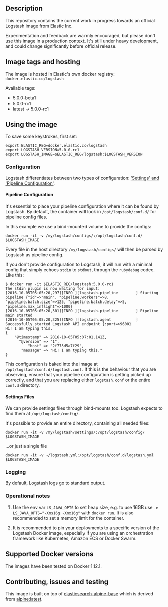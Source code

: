 ## Description

This repository contains the current work in progress towards an official
Logstash image from Elastic Inc.

Experimentation and feedback are warmly encouraged, but please don't use this
image in a production context. It's still under heavy development, and could
change significantly before official release.

## Image tags and hosting

The image is hosted in Elastic's own docker registry: `docker.elastic.co/logstash`

Available tags:

- 5.0.0-beta1
- 5.0.0-rc1
- latest -> 5.0.0-rc1

## Using the image

To save some keystrokes, first set:

``` shell
export ELASTIC_REG=docker.elastic.co/logstash
export LOGSTASH_VERSION=5.0.0-rc1
export LOGSTASH_IMAGE=$ELASTIC_REG/logstash:$LOGSTASH_VERSION
```

### Configuration

Logstash differentiates between two types of configuration:
['Settings' and 'Pipeline Configuration'][conf-types].

#### Pipeline Configuration

It's essential to place your pipeline configuration where it can be
found by Logstash. By default, the container will look in
`/opt/logstash/conf.d/` for pipeline config files.

In this example we use a bind-mounted volume to provide the configs:

``` shell
docker run -it -v /my/logstash/configs/:/opt/logstash/conf.d/ $LOGSTASH_IMAGE
```

Every file in the host directory `/my/logstash/configs/` will then be parsed
by Logstash as pipeline config.

If you don't provide configuration to Logstash, it will run with a minimal
config that simply echoes `stdin` to `stdout`, through the `rubydebug`
codec. Like this:

```
$ docker run -it $ELASTIC_REG/logstash:5.0.0-rc1
The stdin plugin is now waiting for input:
[2016-10-05T05:05:20,297][INFO ][logstash.pipeline        ] Starting pipeline {"id"=>"main", "pipeline.workers"=>8, "pipeline.batch.size"=>125, "pipeline.batch.delay"=>5, "pipeline.max_inflight"=>1000}
[2016-10-05T05:05:20,301][INFO ][logstash.pipeline        ] Pipeline main started
[2016-10-05T05:05:20,325][INFO ][logstash.agent           ] Successfully started Logstash API endpoint {:port=>9600}
Hi! I am typing this.
{
    "@timestamp" => 2016-10-05T05:07:01.141Z,
      "@version" => "1",
          "host" => "2f773d5a7f29",
       "message" => "Hi! I am typing this."
}
```
This configuration is baked into the image at `/opt/logstash/conf.d/logstash.conf`.
If this is the behaviour that you are observing, ensure that your
pipeline configuration is getting picked up correctly, and that you are replacing
either `logstash.conf` or the entire `conf.d` directory.


#### Settings Files

We can provide settings files through bind-mounts too. Logstash expects to
find them at `/opt/logstash/config/`.

It's possible to provide an entire directory, containing all needed files:

```
docker run -it -v /my/logstash/settings/:/opt/logstash/config/ $LOGSTASH_IMAGE
```

...or just a single file

```
docker run -it -v ~/logstash.yml:/opt/logstash/conf.d/logstash.yml $LOGSTASH_IMAGE
```

[conf-types]: https://www.elastic.co/guide/en/logstash/5.0/config-setting-files.html


### Logging

By default, Logstash logs go to standard output.

### Operational notes

1. Use the env var `LS_JAVA_OPTS` to set heap size, e.g. to use 16GB
   use `-e LS_JAVA_OPTS="-Xms16g -Xmx16g"` with `docker run`. It is
   also recommended to set a memory limit for the container.

2. It is recommended to pin your deployments to a specific version of
   the Logstash Docker image, especially if you are using an
   orchestration framework like Kubernetes, Amazon ECS or Docker
   Swarm.

## Supported Docker versions

The images have been tested on Docker 1.12.1.

## Contributing, issues and testing

This image is built on top of [elasticsearch-alpine-base][es-base]
which is derived from [alpine:latest][alpine].

[es-base]: https://github.com/elastic/elasticsearch-alpine-base
[alpine]: https://hub.docker.com/_/alpine/
